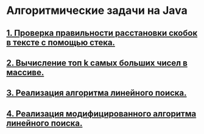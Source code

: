 # Алгоритмические задачи на Java

## [1. Проверка правильности расстановки скобок в тексте с помощью стека.](https://github.com/Java-Master-Ru/Algorithms/tree/master/IsValidParentheses/)
## [2. Вычисление топ k самых больших чисел в массиве.](https://github.com/Java-Master-Ru/Algorithms/tree/master/GetTopKItems/)
## [3. Реализация алгоритма линейного поиска.](https://github.com/Java-Master-Ru/Algorithms/tree/master/LinearSearch)
## [4. Реализация модифицированного алгоритма линейного поиска.](https://github.com/Java-Master-Ru/Algorithms/tree/master/ModifiedLinearSearch)
